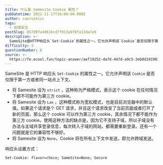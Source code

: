 ```yaml
---
title: 什么是 Samesite Cookie 属性？
pubDatetime: 2021-11-17T16:00:00.000Z
author: caorushizi
tags:
  - 前端安全
postSlug: 857d9fa4d61bcd7f013a978fa13da7a9
description: >-
  SameSite是HTTP响应头`Set-Cookie`的属性之一。它允许声明该`Cookie`是否仅限于第一方或者同一站点上下文。*将Samesite设为`strict`，这种称为严格模式，表示这个
difficulty: 3
questionNumber: 8
source: >-
  https://fe.ecool.fun/topic-answer/aef19252-da7d-447d-a9c5-3eb0d191901d?orderBy=updateTime&order=desc&tagId=21
---
```


SameSite 是 HTTP 响应头 `Set-Cookie` 的属性之一。它允许声明该 `Cookie` 是否仅限于第一方或者同一站点上下文。

- 将 Samesite 设为 `strict` ，这种称为严格模式，表示这个 cookie 在任何情况下都不可能作为第三方 cookie。
- 将 Samesite 设为 `Lax` ，这种模式称为宽松模式，也是目前浏览器中的默认值。如果这个请求是个 GET 请求，并且这个请求改变了当前页面或者打开了新的页面，那么这个 cookie 可以作为第三方 cookie，其余情况下都不能作为第三方 cookie。使用这种方法的缺点是，因为它不支持子域，所以子域没有办法与主域共享登录信息，每次转入子域的网站，都需要重新登录。还有一个问题就是它的兼容性不够好。
- 将 Samesite 设为 `None`，Cookie 将在所有上下文中发送，即允许跨域发送。

响应头设置方式：

    Set-Cookie: flavor=choco; SameSite=None; Secure
